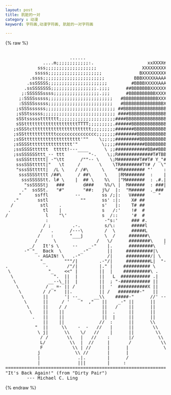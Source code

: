 ```yaml
---
layout: post
title: 肮脏的一对
category : 动漫
keyword: 字符画,动漫字符画, 肮脏的一对字符画

---
```

{% raw %}
<pre>

                        ......
              ....m;;;;;;;;;;;;:.                    xxXXXXmmm..   .....
            sss;;;;;;;;;;;;;;;;;;;                 XXXXXXXXXX%%%.j%%%%%%%.
           sssss;;;;;;;;;;;;;;;;;;;;              BXXXXXXXXXAAAA%%%%%%%%%%.
         .ssss;;;;;;;;;;;;;;;;;;;;;;;           BBBXXXXXAAAAAAAAA%%%%%%%%%%.
        .ssSSSSS;;;;;;;;;;;;;;;;;;;;;;         #BBBBXXXXXAAAAAAAAAAA%%%%%%%%
       .ssSSSSSSS;;;;;;;;;;;;;;;;;.;;;;      ##BBBBBBBXXXXXXAAAAAAAAAAA%%%%%.
      ;:SSSSSSssss;;;;;;;;;;;;;;;;;.;;;      #BBBBBBBBBBXXXXXXXAAAAAAAAAA%%%%
     ;:SSSSsssss;;;;;;;;;;;;;;;;;;;;;;;;   #BBBBBBBBBBBBBXXXXXXXXXXXXXXXXXXXL
     :SSSSSsssss;;;;;;;;;;;;;;;;;;;;;;;;   #BBBBBBBBBBBBBBBXXXXXXXXXXXXXXXX##
    ;sSSSssssss;;;;;;;;;;;;;;;;;;;;;;;;;; ##BBBBBBBBBBBBBBBBBXXXXXXXXXXXXXX##
    ;sSStsssss;;;;;;;;;;;;;;;;;;;;;;;;;;; ####BBBBBBBBBBBBBBBBF XXXXXXXXXXX##
    sSStsssssttttttt;;;;;;;;;;;;;;;;;;;;;####BBBBBBBBBBBBBBBBF   XXXXXXXXX###
    sSSttttttttttttttttttttTTTT;;;;;;;;;.######BBBBBBBBBBBBBB    XXXXXXX#####
   ;sSSStctttttttttttttttttttttt;;;;;;;;;#######BBBBBBBBBBBBB    XXXXXX######
   ;sSSttttttttttttccccccccccccccc;;;;;;;########BBBBBBBBBBBB    XXXX########
   ;sSSttttttttttttttttttttt'""    \;;:;;#########BBBBBBBBBB;    ############
   ;sSSSStttttttttttttttt'"         \;;;;###########BBBBBBBB'    ############
   ;ssSSSStttttt  ttttt!---____      \ ;;############BB##BBB    J############
   ;ssSSSSSSttt_-- ttt         "-.    \;;R#############T#TBB    #J#fJ########
    ssSSStttttt| -"\tt      /""-- \    \;M########T##T# Y_"#   / F__#F F'####
    sssSSSttttt|"   \t     /       \    \TR########TY# /  \"#    /  X '  T###
    "sssSSttttt|  /L \    / /#\     \    "#R######## "'    :         :   'K##
     sssSSSStttt /##\      / ##\     \    |RM#######  :    |         |    K##
      sssSSSSStt. l# \    |  ## \    %\   |"M#######  : .#.|     .#. |    K##
       "ssSSSStj   ###       d###    %%/\ |  M######  : ###|     ### |    K##
      ."  ssSSt.   "#"       "##:   j%/  |:  "M#####  ._###      ###_'    K##
     "     ssffl          --        ss /;|:   V#####     "        "       K##
   ."       sstl            ""      ss' :|:    X# ##         =            K##
  /          stl    .               s'   |:    T# ##                      K##
 .            tl    |               s   /:'    !#  #        __            W##
/              l    "\'             s  /::     '#  #        \ '          /W##
               :                     -"s:'     ### #.                    WW##
              / ;        .-.         s/\:      #####l                    WW##
             /   .      /---\        /  \      #####L        _   _      /WW##
            /    :      "___j        \  /     #######\      / --- \     WW###
           /      \               /   \/      ########\    | + + + l   /#####
         _/   It's \     --    _-"    |.      #########\   `       '  /######
       -" "_  Back  \       _-"       ||     ##########|\   "-"""-"  -|######
            - AGAIN! \   .-"          /|     #########/| \        _-" |\#####
             "_       """/|        .-"/|     #########L|  "-____-"    | #####
.              -       /"/|        |." |    ########## \              |/#####
 \              "_    <<" |        ||  |    ##########\ .             / #####
  \               ".  ||  |        ||   L  ########### .|            . /#####
   \            __--\_||  |        ||  ; "-########### ||            || #####
    \          / _ =- || /         ||  '  ###########X ||            || LX###
     \        / / "   ||.          || /   ########-"   ||            ||.   "-
      \       ||      '| --_     __\\    #####-"      //' --_     __ ||'
       \      ||     / '    "  ,"   ||    _-" ||      ||     "  '"   "
        \     ||    / /             ||   /    ||      ||              \\
         \    ||    ||              ||  .     ||      ||              ||
          .   ||    ||              ||  |     ||      ||              ||
              ||    ||             //  :      ||      \\             //
           "  ||     \\    -  -   //   |      ||       \\    -  -   //
            \ j|      \\    \/   //    |      ||        \\    \/   //
             / /       \\   |   //    :       |/         \\   |   //
             L/         \\  |  //     |       /           \\  |  //   drawn
             F           \\ | //      |      |             \\ | //     by
            j             \\ //       |      |              \\ //      MCL -
            |              .|.        |      /               |||     5/3/88
            |              |||        |     :                |||
=============================================================================
"It's Back Again!" (from "Dirty Pair")
        --- Michael C. Ling </pre>
{% endraw %}
